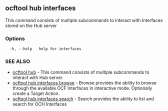 ## ocftool hub interfaces

This command consists of multiple subcommands to interact with Interfaces stored on the Hub server

### Options

```
  -h, --help   help for interfaces
```

### SEE ALSO

* [ocftool hub](ocftool_hub.md)	 - This command consists of multiple subcommands to interact with Hub server.
* [ocftool hub interfaces browse](ocftool_hub_interfaces_browse.md)	 - Browse provides the ability to browse through the available OCF Interfaces in interactive mode. Optionally create a Target Action.
* [ocftool hub interfaces search](ocftool_hub_interfaces_search.md)	 - Search provides the ability to list and search for OCH Interfaces

